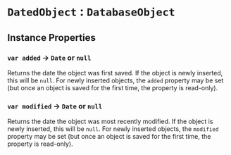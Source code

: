 # `DatedObject` : `DatabaseObject`

## Instance Properties

### `var added` → `Date` or `null`

Returns the date the object was first saved. If the object is newly inserted, this will be `null`. For newly inserted objects, the `added` property may be set (but once an object is saved for the first time, the property is read-only).   
  


### `var modified` → `Date` or `null`

Returns the date the object was most recently modified. If the object is newly inserted, this will be `null`. For newly inserted objects, the `modified` property may be set (but once an object is saved for the first time, the property is read-only).   
  

